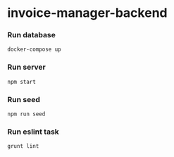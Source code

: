 # invoice-manager-backend

### Run database 
```
docker-compose up
```
### Run server 
```
npm start
```

### Run seed 
```
npm run seed
```

### Run eslint task
```
grunt lint
```
